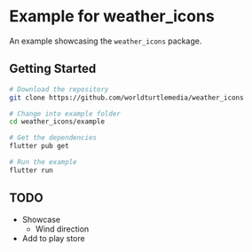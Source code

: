 # Example for weather_icons

An example showcasing the `weather_icons` package.

## Getting Started

```bash
# Download the repository
git clone https://github.com/worldturtlemedia/weather_icons

# Change into example folder
cd weather_icons/example

# Get the dependencies
flutter pub get

# Run the example
flutter run
```

## TODO

- Showcase
  - Wind direction
- Add to play store
